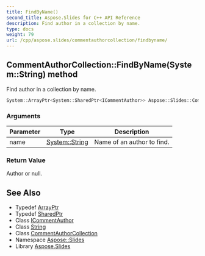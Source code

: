 ```yaml
---
title: FindByName()
second_title: Aspose.Slides for C++ API Reference
description: Find author in a collection by name.
type: docs
weight: 79
url: /cpp/aspose.slides/commentauthorcollection/findbyname/
---
```

## CommentAuthorCollection::FindByName(System::String) method


Find author in a collection by name.

```cpp
System::ArrayPtr<System::SharedPtr<ICommentAuthor>> Aspose::Slides::CommentAuthorCollection::FindByName(System::String name) override
```


### Arguments

| Parameter | Type | Description |
| --- | --- | --- |
| name | [System::String](../../../system/string/) | Name of an author to find. |

### Return Value

Author or null.

## See Also

* Typedef [ArrayPtr](../../system/arrayptr/)
* Typedef [SharedPtr](../../system/sharedptr/)
* Class [ICommentAuthor](../icommentauthor/)
* Class [String](../../system/string/)
* Class [CommentAuthorCollection](./)
* Namespace [Aspose::Slides](../)
* Library [Aspose.Slides](../../)